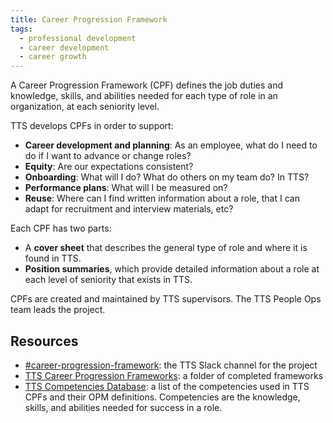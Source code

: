 ```yaml
---
title: Career Progression Framework
tags:
  - professional development
  - career development
  - career growth
---
```


A Career Progression Framework (CPF) defines the job duties and knowledge, skills, and abilities needed for each type of role in an organization, at each seniority level. 

TTS develops CPFs in order to support:
- **Career development and planning**: As an employee, what do I need to do if I want to advance or change roles?
- **Equity**: Are our expectations consistent?
- **Onboarding**: What will I do? What do others on my team do? In TTS?
- **Performance plans**: What will I be measured on?
- **Reuse**: Where can I find written information about a role, that I can adapt for recruitment and interview materials, etc?

Each CPF has two parts:
- A **cover sheet** that describes the general type of role and where it is found in TTS. 
- **Position summaries**, which provide detailed information about a role at each level of seniority that exists in TTS. 

CPFs are created and maintained by TTS supervisors. The TTS People Ops team leads the project.

## Resources

- [#career-progression-framework](https://gsa-tts.slack.com/archives/C01UY9QG96Y): the TTS Slack channel for the project
- [TTS Career Progression Frameworks](https://drive.google.com/drive/folders/12E7VbV7YhRfBp5fRdcjfpdVSLPPCyKHe): a folder of completed frameworks
- [TTS Competencies Database](https://docs.google.com/spreadsheets/d/1PUwEQmgl7B04Q4uFN-QtD2ZW5G9JzD7PO5pDIE2fyok/edit): a list of the competencies used in TTS CPFs and their OPM definitions. Competencies are the knowledge, skills, and abilities needed for success in a role. 

